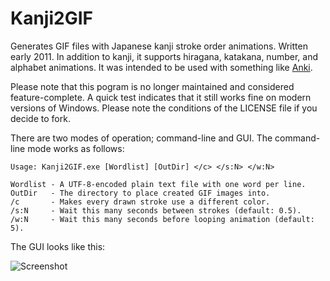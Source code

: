 Kanji2GIF
=========

Generates GIF files with Japanese kanji stroke order animations. Written early 2011. In addition to kanji, it supports hiragana, katakana, number, and alphabet animations. It was intended to be used with something like [Anki](http://ankisrs.net/).

Please note that this pogram is no longer maintained and considered feature-complete. A quick test indicates that it still works fine on modern versions of Windows. Please note the conditions of the LICENSE file if you decide to fork.

There are two modes of operation; command-line and GUI. The command-line mode works as follows:

    Usage: Kanji2GIF.exe [Wordlist] [OutDir] </c> </s:N> </w:N>
    
    Wordlist - A UTF-8-encoded plain text file with one word per line.
    OutDir   - The directory to place created GIF images into.
    /c       - Makes every drawn stroke use a different color.
    /s:N     - Wait this many seconds between strokes (default: 0.5).
    /w:N     - Wait this many seconds before looping animation (default: 5).

The GUI looks like this:

![Screenshot](http://i.imgur.com/rmnVrar.png)
